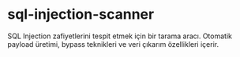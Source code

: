 # sql-injection-scanner
SQL Injection zafiyetlerini tespit etmek için bir tarama aracı. Otomatik payload üretimi, bypass teknikleri ve veri çıkarım özellikleri içerir.

